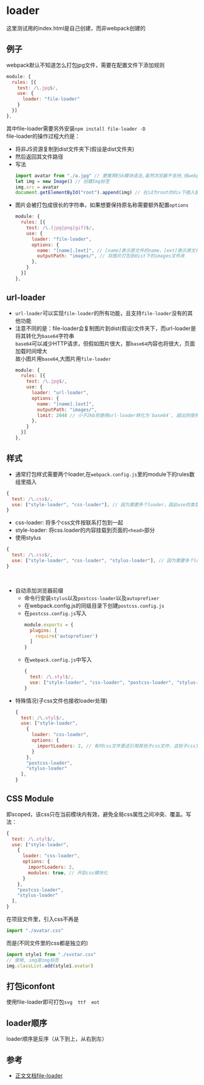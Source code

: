 # loader
这里测试用的index.html是自己创建，而非webpack创建的

## 例子
webpack默认不知道怎么打包jpg文件，需要在配置文件下添加规则  
```js
module: {
  rules: [{
    test: /\.jpg$/,
    use: {
      loader: "file-loader"
    }
  }]
},
```
其中file-loader需要另外安装`npm install file-loader -D`  
file-loader的操作过程大约是：
- 将非JS资源复制到dist文件夹下(假设是dist文件夹)
- 然后返回其文件路径
- 写法
  ```js
  import avatar from "./a.jpg" // 更推荐ES6模块语法,虽然浏览器不支持,但webpack会通过打包解决这一问题的
  let img = new Image() // 创建Img标签
  img.src = avatar
  document.getElementById("root").append(img) // 在id为root的div下插入图片
  ```
- 图片会被打包成很长的字符串，如果想要保持原名称需要额外配置`options`  
  ```js
  module: {
    rules: [{
      test: /\.(jpg|png|gif)$/,
      use: {
        loader: "file-loader",
        options: {
          name: "[name].[ext]", // [name]表示原文件的name，[ext]表示原文件的后缀，更多占位符看文档
          outputPath: "images/", // 将图片打包到dist下的images文件夹
        },
      }
    }]
  },
  ```

## url-loader
- `url-loader`可以实现`file-loader`的所有功能，且支持`file-loader`没有的其他功能  
- 注意不同的是：file-loader会复制图片到dist(假设)文件夹下，而url-loader是将其转化为`base64`字符串  
  `base64`可以减少HTTP请求，但假如图片很大，那`base64`内容也将很大，页面加载时间增大  
  故小图片用`base64`,大图片用`file-loader`  
  ```js
  module: {
    rules: [{
      test: /\.jpg$/,
      use: {
        loader: "url-loader",
        options: {
          name: "[name].[ext]",
          outputPath: "images/",
          limit: 2048 // 小于2kb则使用url-loader转化为`base64`, 超出则使用`file-loader`
        },
      }
    }]
  },
  ```

## 样式
- 通常打包样式需要两个loader,在`webpack.config.js`里的module下的rules数组里插入
```js
{
  test: /\.css$/,
  use: ["style-loader", "css-loader"], // 因为需要多个loader，因此use的类型不是对象，而是数组
}
```
- css-loader: 将多个css文件按联系打包到一起
- style-loader: 将css.loader的内容挂载到页面的`<head>`部分  
- 使用stylus  
```js
{
  test: /\.css$/,
  use: ["style-loader", "css-loader", "stylus-loader"], // 因为需要多个loader，因此use的类型不是对象，而是数组
}
```
<br/>

- 自动添加浏览器前缀
  * 命令行安装`stylus`以及`postcss-loader`以及`autoprefixer`
  * 在webpack.config.js的同级目录下创建`postcss.config.js`
  * 在`postcss.config.js`写入  
    ```js
    module.exports = {
      plugins: [
        require('autoprefixer')
      ]
    }
    ```
  * 在`webpack.config.js`中写入
    ```js
    {
      test: /\.styl$/,
      use: ["style-loader", "css-loader", "postcss-loader", "stylus-loader"], // 注意书写顺序
    }
    ```
- 特殊情况(子css文件也接收loader处理)
  ```js
  {
    test: /\.styl$/,
    use: ["style-loader", 
      {
        loader: "css-loader",
        options: {
          importLoaders: 2, // 有时css文件里还引用其他子css文件，这些子css文件也需要"stylus-loader"以及"postcss-loader"处理
        }
      }, 
      "postcss-loader", 
      "stylus-loader"
    ], 
  }
  ```

## CSS Module
即scoped，该css只在当前模块内有效，避免全局css属性之间冲突、覆盖。写法：  
  ```js
  {
    test: /\.styl$/,
    use: ["style-loader", 
      {
        loader: "css-loader",
        options: {
          importLoaders: 2, 
          modules: true, // 开启css模块化
        }
      }, 
      "postcss-loader", 
      "stylus-loader"
    ], 
  }
  ```
  在项目文件里，引入css不再是
  ```js
  import "./avatar.css"
  ```  
  而是(不同文件里的css都是独立的)  
  ```js
  import style1 from "./svstar.css" 
  // 使用, img是img标签
  img.classList.add(style1.avatar)
  ```

## 打包iconfont
使用file-loader即可打包`svg  ttf  eot`

## loader顺序
loader顺序是反序（从下到上，从右到左）

## 参考
- [正文文档file-loader](https://www.webpackjs.com/loaders/file-loader/)